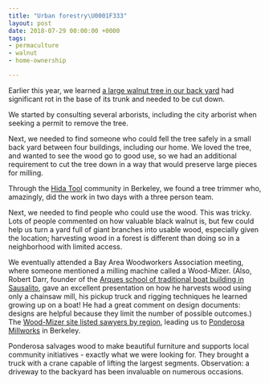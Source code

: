 ```yaml
---
title: "Urban forestry\U0001F333"
layout: post
date: 2018-07-29 00:00:00 +0000
tags:
- permaculture
- walnut
- home-ownership

---
```

Earlier this year, we learned [a large walnut tree in our back yard](walnut-guild "My notes about our walnut tree") had significant rot in the base of its trunk and needed to be cut down.

We started by consulting several arborists, including the city arborist when seeking a permit to remove the tree.

Next, we needed to find someone who could fell the tree safely in a small back yard between four buildings, including our home. We loved the tree, and wanted to see the wood go to good use, so we had an additional requirement to cut the tree down in a way that would preserve large pieces for milling.

Through the [Hida Tool](https://www.hidatool.com/ "Hida Tool's website") community in  Berkeley, we found a tree trimmer who, amazingly, did the work in two days with a three person team.

Next, we needed to find people who could use the wood. This was tricky. Lots of people commented on how valuable black walnut is, but few could help us turn a yard full of giant branches into usable wood, especially given the location; harvesting wood in a forest is different than doing so in a neighborhood with limited access.

We eventually attended a Bay Area Woodworkers Association meeting, where someone mentioned a milling machine called a Wood-Mizer. (Also, Robert Darr, founder of the [Arques school of traditional boat building in Sausalito](http://www.arqueschl.org/ "Arques school's website"), gave an excellent presentation on how he harvests wood using only a chainsaw mill, his pickup truck and rigging techniques he learned growing up on a boat! He had a great comment on design documents: designs are helpful because they limit the number of possible outcomes.) The [Wood-Mizer site listed sawyers by region](https://woodmizer.com/us/Services/Find-a-Local-Sawyer "Wood-Mizer's list of local sawyers"), leading us to [Ponderosa Millworks](https://ponderosamillworks.com/ "Ponderosa Millwork's website") in Berkeley.

Ponderosa salvages wood to make beautiful furniture and supports local community initiatives - exactly what we were looking for. They brought a truck with a crane capable of lifting the largest segments. Observation: a driveway to the backyard has been invaluable on numerous occasions.